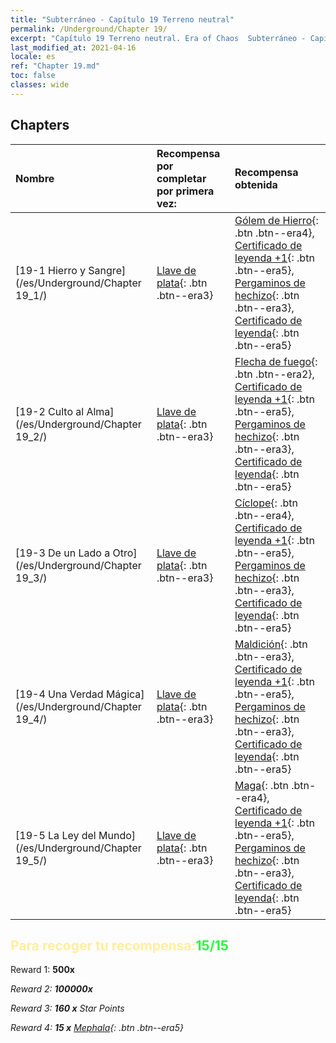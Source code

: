 ```yaml
---
title: "Subterráneo - Capítulo 19 Terreno neutral"
permalink: /Underground/Chapter 19/
excerpt: "Capítulo 19 Terreno neutral. Era of Chaos  Subterráneo - Capítulo 19. Terreno neutral"
last_modified_at: 2021-04-16
locale: es
ref: "Chapter 19.md"
toc: false
classes: wide
---
```


## Chapters

  | Nombre |  Recompensa por completar por primera vez: | Recompensa obtenida |
  |:------------|:------------|:------------| 
  | [19-1 Hierro y Sangre](/es/Underground/Chapter 19_1/) | [Llave de plata](/es/Items/con_693/){: .btn .btn--era3} | [Gólem de Hierro](/es/Items/unt_237/){: .btn .btn--era4}, [Certificado de leyenda +1](/es/Items/mat_74/){: .btn .btn--era5}, [Pergaminos de hechizo](/es/Items/con_694/){: .btn .btn--era3}, [Certificado de leyenda](/es/Items/mat_67/){: .btn .btn--era5} |
  | [19-2 Culto al Alma](/es/Underground/Chapter 19_2/) | [Llave de plata](/es/Items/con_693/){: .btn .btn--era3} | [Flecha de fuego](/es/Items/her_413/){: .btn .btn--era2}, [Certificado de leyenda +1](/es/Items/mat_74/){: .btn .btn--era5}, [Pergaminos de hechizo](/es/Items/con_694/){: .btn .btn--era3}, [Certificado de leyenda](/es/Items/mat_67/){: .btn .btn--era5} |
  | [19-3 De un Lado a Otro](/es/Underground/Chapter 19_3/) | [Llave de plata](/es/Items/con_693/){: .btn .btn--era3} | [Cíclope](/es/Items/unt_222/){: .btn .btn--era4}, [Certificado de leyenda +1](/es/Items/mat_74/){: .btn .btn--era5}, [Pergaminos de hechizo](/es/Items/con_694/){: .btn .btn--era3}, [Certificado de leyenda](/es/Items/mat_67/){: .btn .btn--era5} |
  | [19-4 Una Verdad Mágica](/es/Underground/Chapter 19_4/) | [Llave de plata](/es/Items/con_693/){: .btn .btn--era3} | [Maldición](/es/Items/her_410/){: .btn .btn--era3}, [Certificado de leyenda +1](/es/Items/mat_74/){: .btn .btn--era5}, [Pergaminos de hechizo](/es/Items/con_694/){: .btn .btn--era3}, [Certificado de leyenda](/es/Items/mat_67/){: .btn .btn--era5} |
  | [19-5 La Ley del Mundo](/es/Underground/Chapter 19_5/) | [Llave de plata](/es/Items/con_693/){: .btn .btn--era3} | [Maga](/es/Items/unt_238/){: .btn .btn--era4}, [Certificado de leyenda +1](/es/Items/mat_74/){: .btn .btn--era5}, [Pergaminos de hechizo](/es/Items/con_694/){: .btn .btn--era3}, [Certificado de leyenda](/es/Items/mat_67/){: .btn .btn--era5} |


## <span style="color: #ffeea0">Para recoger tu recompensa:</span><span style="color: #27f73a">15/15</span>

 Reward 1:  **500x** <i class="fas fa-gem"/>

 Reward 2:  **100000x** <i class="fas fa-coins"/>

 Reward 3: **160 x** Star Points

 Reward 4: **15 x** [Mephala](/es/Items/her_367/){: .btn .btn--era5}

